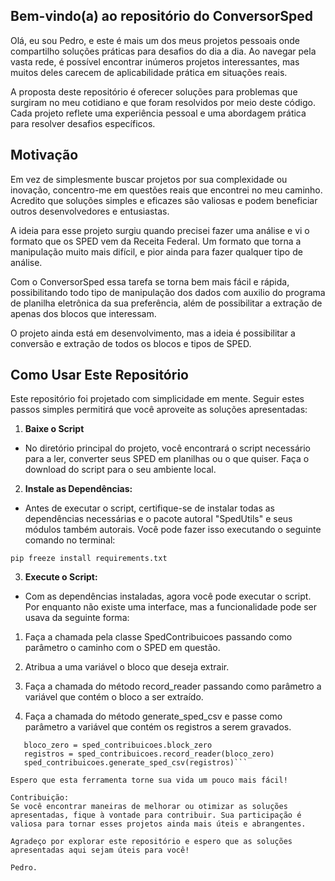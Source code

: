 ## Bem-vindo(a) ao repositório do ConversorSped
Olá, eu sou Pedro, e este é mais um dos meus projetos pessoais onde compartilho soluções práticas para desafios do dia a dia. Ao navegar pela vasta rede, é possível encontrar inúmeros projetos interessantes, mas muitos deles carecem de aplicabilidade prática em situações reais.

A proposta deste repositório é oferecer soluções para problemas que surgiram no meu cotidiano e que foram resolvidos por meio deste código. Cada projeto reflete uma experiência pessoal e uma abordagem prática para resolver desafios específicos.

## Motivação ##
Em vez de simplesmente buscar projetos por sua complexidade ou inovação, concentro-me em questões reais que encontrei no meu caminho. Acredito que soluções simples e eficazes são valiosas e podem beneficiar outros desenvolvedores e entusiastas.

A ideia para esse projeto surgiu quando precisei fazer uma análise e vi o formato que os SPED vem da Receita Federal. Um formato que torna a manipulação muito mais difícil, e pior ainda para fazer qualquer tipo de análise.

Com o ConversorSped essa tarefa se torna bem mais fácil e rápida, possibilitando todo tipo de manipulação dos dados com auxilio do programa de planilha eletrônica da sua preferência, além de possibilitar a extração de apenas dos blocos que interessam.

O projeto ainda está em desenvolvimento, mas a ideia é possibilitar a conversão e extração de todos os blocos e tipos de SPED. 

## Como Usar Este Repositório ##

Este repositório foi projetado com simplicidade em mente. Seguir estes passos simples permitirá que você aproveite as soluções apresentadas:

1. **Baixe o Script**

 - No diretório principal do projeto, você encontrará o script necessário para a ler, converter seus SPED em planilhas ou o que quiser. Faça o download do script para o seu ambiente local.

2. **Instale as Dependências:**

 - Antes de executar o script, certifique-se de instalar todas as dependências necessárias e o pacote autoral "SpedUtils" e seus módulos também autorais. Você pode fazer isso executando o seguinte comando no terminal:

```pip freeze install requirements.txt``` 

3. **Execute o Script:**

 - Com as dependências instaladas, agora você pode executar o script. Por enquanto não existe uma interface, mas a funcionalidade pode ser usava da seguinte forma:

1. Faça a chamada pela classe SpedContribuicoes passando como parâmetro o caminho com o SPED em questão.

2. Atribua a uma variável o bloco que deseja extrair.

3. Faça a chamada do método record_reader passando como parâmetro a variável que contém o bloco a ser extraído.

4. Faça a chamada do método generate_sped_csv e passe como parâmetro a variável que contém os registros a serem gravados.


 ```sped_contribuicoes = SpedContribuicoes(caminho do sped)
    bloco_zero = sped_contribuicoes.block_zero
    registros = sped_contribuicoes.record_reader(bloco_zero)
    sped_contribuicoes.generate_sped_csv(registros)``` 

Espero que esta ferramenta torne sua vida um pouco mais fácil!

Contribuição:
Se você encontrar maneiras de melhorar ou otimizar as soluções apresentadas, fique à vontade para contribuir. Sua participação é valiosa para tornar esses projetos ainda mais úteis e abrangentes.

Agradeço por explorar este repositório e espero que as soluções apresentadas aqui sejam úteis para você!

Pedro.
